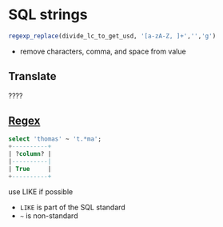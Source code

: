 # SQL strings

```sql
regexp_replace(divide_lc_to_get_usd, '[a-zA-Z, ]+','','g')
```

-   remove characters, comma, and space from value

## Translate

????


## [Regex](https://www.postgresql.org/docs/current/functions-matching.html#FUNCTIONS-POSIX-REGEXP)


```sql
select 'thomas' ~ 't.*ma';
+----------+
| ?column? |
|----------|
| True     |
+----------+
```

use LIKE if possible

- `LIKE` is part of the SQL standard
- `~` is non-standard
